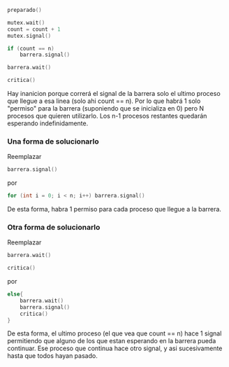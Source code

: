 ```c
preparado()

mutex.wait()
count = count + 1
mutex.signal()

if (count == n)
    barrera.signal()

barrera.wait()

critica()
```
Hay inanicion porque correrá el signal de la barrera solo el ultimo proceso que llegue a esa linea (solo ahi count == n). Por lo que habrá 1 solo "permiso" para la barrera (suponiendo que se inicializa en 0) pero N procesos que quieren utilizarlo. Los n-1 procesos restantes quedarán esperando indefinidamente.

### Una forma de solucionarlo

Reemplazar 

```c
barrera.signal()
```

por

```c
for (int i = 0; i < n; i++) barrera.signal()
```

De esta forma, habra 1 permiso para cada proceso que llegue a la barrera.

### Otra forma de solucionarlo

Reemplazar

```c
barrera.wait()

critica()
```

por

```c
else{
    barrera.wait()
    barrera.signal()
    critica()
}
```

De esta forma, el ultimo proceso (el que vea que count == n) hace 1 signal permitiendo que alguno de los que estan esperando en la barrera pueda continuar. Ese proceso que continua hace otro signal, y asi sucesivamente hasta que todos hayan pasado.